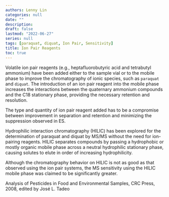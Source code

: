 ```yaml
---
authors: Lenny Lin
categories: null
date: ""
description: 
draft: false
lastmod: "2022-06-27"
series: null
tags: [paraquat, diquat, Ion Pair, Sensitivity]
title: Ion Pair Reagents
toc: true
---
```




<!--more-->

Volatile ion pair reagents (e.g., heptafluorobutyric acid and tetrabutyl ammonium) have been added either to the sample vial or to the mobile phase to improve the chromatography of ionic species, such as `paraquat` and `diquat`.  The introduction of an ion pair reagent into the mobile phase increases the interactions between the quaternary ammonium compounds and the C18 stationary phase, providing the necessary retention and resolution.   

The type and quantity of ion pair reagent added has to be a compromise between improvement in separation and retention and minimizing the suppression observed in ES.   

Hydrophilic interaction chromatography (HILIC) has been explored for the determination of paraquat and diquat by MS/MS without the need for ion-pairing reagents. HILIC separates compounds by passing a hydrophobic or mostly organic mobile phase across a neutral hydrophilic stationary phase, causing solutes to elute in order of increasing hydrophilicity.  

Although the chromatography behavior on HILIC is not as good as that observed using the ion pair systems, the MS sensitivity using the HILIC mobile phase was claimed to be significantly greater. 

Analysis of Pesticides in Food and Environmental Samples, CRC Press, 2008, edited by Jos&eacute; L. Tadeo
